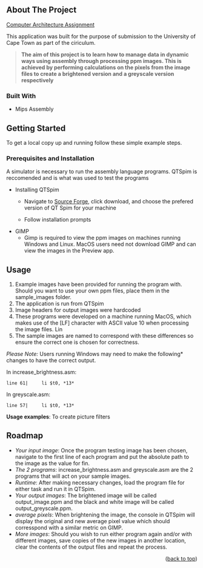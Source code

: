 <!-- ABOUT THE PROJECT -->
## About The Project

[Computer Architecture Assignment](https://vula.uct.ac.za/access/content/attachment/e48d2390-2c06-46d6-8af5-fd3feae81ce8/Assignments/d99a5897-c6a1-4bb3-951e-f3f6f26f40a5/csc2002s_arch_assign_brief.pdf)

This application was built for the purpose of submission to the University of Cape Town as part of the ciriculum. 
<br>

>**The aim of this project is to learn how to manage data in dynamic ways using assembly through processing ppm images. This is achieved by performing calculations on the pixels from the image files to create a brightened version and a greyscale version respectively** 


### Built With

* Mips Assembly


<!-- GETTING STARTED -->
## Getting Started

To get a local copy up and running follow these simple example steps.

### Prerequisites and Installation

A simulator is necessary to run the assembly language programs. QTSpim is reccomended and is what was used to test the programs
* Installing QTSpim
  - Navigate to [Source Forge](https://sourceforge.net/projects/spimsimulator/), click download, and choose the prefered version of QT Spim for your machine

  - Follow installation prompts
* GIMP 
  - Gimp is required to view the ppm images on machines running Windows and Linux. MacOS users need not download GIMP and can view the images in the Preview app. 

<!-- USAGE EXAMPLES -->
## Usage

1. Example images have been provided for running the program with. Should you want to use your own ppm files, place them in the sample_images folder.
2. The application is run from QTSpim
3. Image headers for output images were hardcoded
4. These programs were developed on a machine running MacOS, which makes use of the \[LF] character with ASCII value 10 when processing the image files. Lin
5. The sample images are named to correspond with these differences so ensure the correct one is chosen for correctness. 


*Please Note:* Users running Windows may need to make the following* changes to have the correct output.

In increase_brightness.asm:
  ```
  line 61|     li $t0, *13*
  ```
In greyscale.asm:
  ```
  line 57|     li $t0, *13*
  ```



**Usage examples**: To create picture filters



<!-- ROADMAP -->
## Roadmap

- *Your input image*: Once the program testing image has been chosen, navigate to the first line of each program and put the absolute path to the image as the value for fin.
- *The 2 programs*: increase_brightness.asm and greyscale.asm are the 2 programs that will act on your sample images.
- *Runtime*: After making necessary changes, load the program file for either task and run it in QTSpim.
- *Your output images*: The brightened image will be called output_image.ppm and the black and white image will be called output_greyscale.ppm. 
- *average pixels*: When brightening the image, the console in QTSpim will display the original and new average pixel value which should corresspond with a similar metric on GIMP.
- *More images*: Should you wish to run either program again and/or with different images, save copies of the new images in another location, clear the contents of the output files and repeat the process. 



<p align="right">(<a href="#About-The-Project">back to top</a>)</p>
